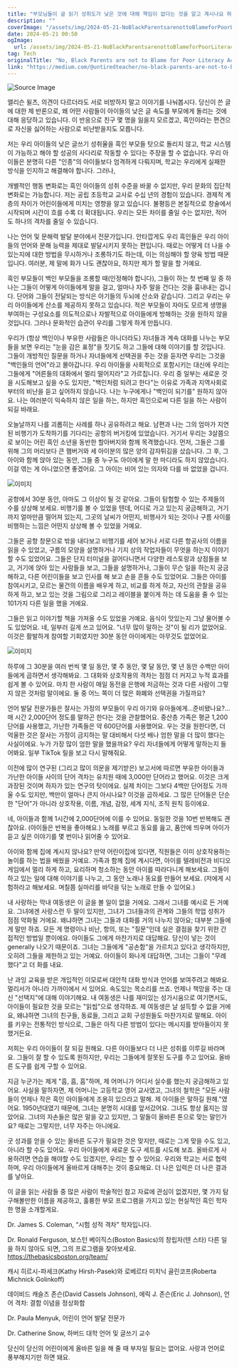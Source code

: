 ```yaml
---
title: "부모님들이 글 읽기 성취도가 낮은 것에 대해 책임이 없다는 것을 알고 계시나요 하지만 흑인 문화에 대해서는 다르다고 생각해요"
description: ""
coverImage: "/assets/img/2024-05-21-NoBlackParentsarenottoBlameforPoorLiteracyAchievementbutBlackCultureIS_0.png"
date: 2024-05-21 00:50
ogImage: 
  url: /assets/img/2024-05-21-NoBlackParentsarenottoBlameforPoorLiteracyAchievementbutBlackCultureIS_0.png
tag: Tech
originalTitle: "No, Black Parents are not to Blame for Poor Literacy Achievement, but Black Culture IS"
link: "https://medium.com/@untiredteacher/no-black-parents-are-not-to-blame-for-poor-literacy-achievement-but-black-culture-is-0a70dda8f6cf"
---
```



![Source Image](/assets/img/2024-05-21-NoBlackParentsarenottoBlameforPoorLiteracyAchievementbutBlackCultureIS_0.png)

앨리슨 윌츠, 의견이 다르더라도 서로 비방하지 말고 이야기를 나눠봅시다. 당신이 쓴 글에 대한 제 반론으로, 왜 어떤 사람들이 아이들의 낮은 글 속도를 부모에게 돌리는 것에 대해 응당하고 있습니다. 이 반응으로 친구 몇 명을 잃을지 모르겠고, 흑인이라는 편견으로 자신을 싫어하는 사람으로 비난받을지도 모릅니다.

저는 우리 아이들의 낮은 글쓰기 성취율을 흑인 부모들 탓으로 돌리지 않고, 학교 시스템이 가능하고 해야 할 성공의 사다리로 작동할 수 있다는 주장을 할 수 없습니다. 우리 아이들은 분명히 다른 "인종"의 아이들보다 엄격하게 다뤄지며, 학교는 우리에게 실패한 방식을 인지하고 해결해야 합니다. 그러나,

개별적인 행동 변화로는 흑인 아이들의 성취 수준을 바꿀 수 없지만, 우리 문화의 집단적 변화로는 가능합니다. 저는 공립 초등학교 교사로 수십 년의 경험이 있습니다. 경제적 계층의 차이가 어린이들에게 미치는 영향을 알고 있습니다. 불평등은 본질적으로 창술에서 시작되며 시간이 흐를 수록 더 확대됩니다. 우리는 모든 차이를 줄일 수는 없지만, 적어도 하나의 격차를 줄일 수 있습니다.

<div class="content-ad"></div>

나는 언어 및 문해력 발달 분야에서 전문가입니다. 안타깝게도 우리 흑인들은 우리 아이들의 언어와 문해 능력을 제대로 발달시키지 못하는 편입니다. 때로는 어떻게 더 나을 수 있는지에 대한 방법을 무시하거나 조롱하기도 하는데, 이는 의심해야 할 양육 방법 때문입니다. 여러분, 제 말에 화가 나도 괜찮아요, 하지만 제가 할 말을 할 거예요.

흑인 부모들이 백인 부모들을 조롱할 때(인정해야 합니다), 그들이 하는 첫 번째 일 중 하나는 그들이 어떻게 아이들에게 말을 걸고, 얼마나 자주 말을 건다는 것을 흉내내는 겁니다. 단어와 그들이 전달되는 방식은 아기들의 두뇌에 산소와 같습니다. 그리고 우리는 우리 아이들에게 산소를 제공하지 못하고 있습니다. 적은 부모들이 자아도 모르게 생명을 부여하는 구성요소를 의도적으로나 자발적으로 아이들에게 방해하는 것을 원하지 않을 것입니다. 그러나 문화적인 습관이 우리를 그렇게 하게 만듭니다.

우리가 (항상 백인이나 부유한 사람들은 아니더라도) 자녀들과 계속 대화를 나누는 부모들을 보면 우리는 "눈을 감은 표정"을 짓기도 하고 그들에 대해 이야기를 할 것입니다. 그들이 개방적인 질문을 하거나 자녀들에게 선택권을 주는 것을 듣자면 우리는 그것을 "백인들의 언어"라고 몰아갑니다. 우리 아이들을 사회적으로 포함시키는 대신에 우리는 그들에게 "어른들의 대화에서 멀리 떨어지라"고 가르칩니다. 우리 중 일부는 새로운 것을 시도해보고 싶을 수도 있지만, "백인처럼 되려고 한다"는 이유로 가족과 지역사회로부터의 비난을 듣고 싶어하지 않습니다. 나는 누구에게나 "백인이 되기를" 원하지 않아요. 나는 여러분이 익숙하지 않은 일을 하는, 하지만 흑인으로써 다른 일을 하는 사람이 되길 바래요.

오늘날까지 나를 괴롭히는 사례를 하나 공유하려고 해요. 남편과 나는 그의 엄마가 지연된 비행기가 도착하기를 기다리는 공항의 버거킹에 있었습니다. 거기서 우리는 3살쯤으로 보이는 어린 흑인 소년을 동반한 할아버지와 함께 목격했습니다. 먼저, 그들은 그를 위해 그의 머리보다 큰 햄버거와 세 아이분의 많은 양의 감자튀김을 샀습니다. 그 후, 그 아이와 함께 앉아 있는 동안, 그들 중 누구도 아이에게 말 한 마디라도 하지 않았습니다. 이걸 엮는 게 아니었으면 좋겠어요. 그 아이는 비어 있는 의자와 다를 바 없었을 겁니다.

<div class="content-ad"></div>

![이미지](/assets/img/2024-05-21-NoBlackParentsarenottoBlameforPoorLiteracyAchievementbutBlackCultureIS_1.png)

공항에서 30분 동안, 아마도 그 이상이 될 것 같아요. 그들이 탐험할 수 있는 주제들의 수를 상상해 보세요. 비행기를 볼 수 있었을 텐데, 어디로 가고 있는지 궁금해하고, 거기까지 얼마만큼 떨어져 있는지, 그곳의 날씨가 어떤지, 비행사가 되는 것이나 구름 사이를 비행하는 느낌은 어떤지 상상해 볼 수 있었을 거예요.

그들은 공항 창문으로 밖을 내다보고 비행기를 세어 보거나 서로 다른 항공사의 이름을 읽을 수 있었고, 구름의 모양을 설명하거나 기지 상의 작업자들이 무엇을 하는지 이야기할 수도 있었어요. 그들은 단지 터미널을 걸어다니면서 다양한 레스토랑과 상점들을 보고, 거기에 앉아 있는 사람들을 보고, 그들을 설명하거나, 그들이 무슨 일을 하는지 궁금해하고, 다른 어린이들을 보고 인사를 해 보고 손을 흔들 수도 있었어요. 그들은 아이를 참여시키고, 모르는 물건의 이름을 배우게 하고, 비교를 하게 하고, 자신의 관찰을 공유하게 하고, 보고 있는 것을 그림으로 그리고 레이블을 붙이게 하는 데 도움을 줄 수 있는 101가지 다른 일을 했을 거에요.

그들은 읽고 이야기할 책을 가져올 수도 있었을 거예요. 음식이 맛있는지 그냥 물어볼 수도 있었어요. 네, 일부러 길게 쓰고 있어요. "너무 많이 말하는 것"이 될 리가 없었어요. 이것은 활발하게 참여할 기회였지만 30분 동안 아이에게는 아무것도 없었어요.

<div class="content-ad"></div>

![이미지](/assets/img/2024-05-21-NoBlackParentsarenottoBlameforPoorLiteracyAchievementbutBlackCultureIS_2.png)

하루에 그 30분을 여러 번씩 몇 일 동안, 몇 주 동안, 몇 달 동안, 몇 년 동안 수백만 아이들에게 곱하면서 생각해봐요. 그 대화와 상호작용의 격차는 점점 더 커지고 누적 효과를 쉽게 볼 수 있어요. 마치 한 사람이 매일 동전을 은행에 저금하는 것과 다른 사람이 그렇지 않은 것처럼 말이에요. 둘 중 어느 쪽이 더 많은 화폐와 선택권을 가질까요?

언어 발달 전문가들은 잘사는 가정의 부모들이 우리 아기와 유아들에게...준비됐나요?... 매 시간 2,000단어 정도를 말하곤 한다는 것을 관찰했어요. 중산층 가족은 평균 1,200단어를 사용했고, 가난한 가족들은 약 600단어를 사용했어요. 우는 것을 원한다면, 더 억울한 것은 잘사는 가정이 금지하는 말 대비해서 다섯 배나 엄한 말을 더 많이 했다는 사실이에요. 누가 가장 많이 엄한 말을 했을까요? 우리 자녀들에게 어떻게 말하는지 들어봐요. 일부 TikTok 릴을 보고 다시 말해줘요.

이전에 많이 연구된 (그리고 많이 의문을 제기받은) 보고서에 따르면 부유한 아이들과 가난한 아이들 사이의 단어 격차는 유치원 때에 3,000만 단어라고 했어요. 이것은 크게 과장된 것이며 하자가 있는 연구의 탓이에요. 실제 차이는 그보다 4백만 단어정도 가까울 수도 있지만, 백만이 얼마나 큰지 아시나요? 이것을 곱하세요. 그 많은 단어들은 단순한 "단어"가 아니라 상호작용, 이름, 개념, 감정, 세계 지식, 조직 원칙 등이에요.

<div class="content-ad"></div>

네, 아이들과 함께 1시간에 2,000단어에 이를 수 있어요. 동일한 것을 10번 반복해도 괜찮아요. (아이들은 반복을 좋아해요.) 노래를 부르고 동요를 읊고, 품안에 띄우며 아이가 듣고 싶은 이야기를 몇 번이나 읽어줄 수 있어요.

아이와 함께 집에 계시지 않나요? 만약 어린이집에 있다면, 직원들은 이미 상호작용하는 놀이를 하는 법을 배웠을 거예요. 가족과 함께 집에 계시다면, 아이를 텔레비전과 비디오 게임에서 멀리 하게 하고, 요리하며 청소하는 동안 아이를 따라다니게 해보세요. 그들이 하고 있는 일에 대해 이야기를 나누고, 그 동안 노래나 동요를 만들어 보세요. (저에게 시험하라고 해보세요. 며칠쯤 실마리를 바닥을 닦는 노래로 만들 수 있어요.)

내 사랑하는 막내 여동생은 이 글을 볼 일이 없을 거에요. 그래서 그녀를 예시로 든 거예요. 그녀에겐 사랑스런 두 딸이 있지만, 그녀가 그녀들과의 관계와 그들의 학업 성취가 점점 악화될 거에요. 왜냐하면 그녀는 그들과 대화를 거의 나누지 않아요; 대부분 그들에게 말만 하죠. 모든 게 명령이나 비난, 항의, 또는 "질문"인데 실은 결점을 찾기 위한 간접적인 방법일 뿐이에요. 아이들도 그에게 마찬가지로 대답해요. 당신이 넣는 것이 generally 나오기 때문이죠. 그녀는 그들에게 "공손함"을 가르치고 있다고 생각하지만, 오히려 그들을 제한하고 있는 거예요. 아이들이 화나게 대답하면, 그녀는 그들이 "무례했다"고 더 화를 내요.

난 과잉 교육을 받은 개입적인 이모로써 대안적 대화 방식과 언어를 보여주려고 해봐요. 멀리서가 아니라 가까이에서 서 있어요. 속도있는 목소리를 쓰죠. 언제나 책망을 주는 대신 "선택지"에 대해 이야기해요. 내 여동생은 나를 재미있는 성가시움으로 여기면서도, 아이들이 필요한 것을 모르는 "읽씹"으로 생각하죠. 제 여동생은 날 설득할 수 없을 거에요, 왜냐하면 그녀의 친구들, 동료들, 그리고 교회 구성원들도 마찬가지로 말해요. 아이를 키우는 전통적인 방식으로, 그들은 아직 다른 방법이 있다는 메시지를 받아들이지 못했거든요.

<div class="content-ad"></div>

저희는 우리 아이들이 잘 되길 원해요. 다른 아이들보다 더 나은 성취를 이루길 바라며요. 그들이 잘 할 수 있도록 원하지만, 우리는 그들에게 잘못된 도구를 주고 있어요. 올바른 도구를 쉽게 구할 수 있어요.

지금 누군가는 제게 "흠, 흠, 흠"하며, 제 어머니가 어디서 실수를 했는지 궁금해하고 있어요. 사실을 말하자면, 제 어머니는 고등학교 영어 교사였고, 그녀의 철학은 "모든 사람들이 언제나 작은 흑인 아이들에게 조용히 있으라고 말해. 제 아이들은 말하길 원해."였어요. 1950년대였기 때문에, 그녀는 분명히 시대를 앞서갔어요. 그녀도 항상 옳지는 않았어요. 그녀의 자손들은 많은 말을 갖고 있지만, 그 말들이 올바른 톤으로 맞는 말인가요? 때로는 그렇지만, 너무 자주는 아니에요.

굿 성과를 얻을 수 있는 올바른 도구가 필요한 것은 맞지만, 때로는 그게 맞을 수도 있고, 아니라 할 수도 있어요. 우리 아이들에게 새로운 도구 세트를 시도해 보죠. 올바르게 사용하려면 연습을 해야할 수도 있겠지만, 우리는 할 수 있어요. 우리와 학교는 서로 협력하며, 우리 아이들에게 올바르게 대해주는 것이 중요해요. 더 나은 입력은 더 나은 결과를 낳아요.

이 글을 읽는 사람들 중 많은 사람이 학술적인 참고 자료에 관심이 없겠지만, 몇 가지 탐구해볼만한 이름을 제공하고, 훌륭한 부모 프로그램을 가지고 있는 현실적인 흑인 학자 한 명을 소개할게요.

<div class="content-ad"></div>

Dr. James S. Coleman, “시험 성적 격차” 학자입니다.

Dr. Ronald Ferguson, 보스턴 베이직스(Boston Basics)의 창립자(텐 스타) 다른 일을 하지 않아도 되면, 그의 프로그램을 찾아보세요. https://thebasicsboston.org/team/

캐시 히르시-파세크(Kathy Hirsh-Pasek)와 로베르타 미치닉 골린코프(Roberta Michnick Golinkoff)

데이비드 캐슬즈 존슨(David Cassels Johnson), 에릭 J. 존슨(Eric J. Johnson), 언어 격차: 결함 이념을 정상화함

<div class="content-ad"></div>

Dr. Paula Menyuk, 어린이 언어 발달 전문가

Dr. Catherine Snow, 하버드 대학 언어 및 글쓰기 교수

당신이 당신의 어린이에게 올바른 일을 해 줄 때 부자일 필요는 없어요. 사랑과 언어로 풍부해지기만 하면 돼요.